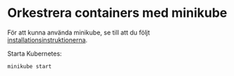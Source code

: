 # Orkestrera containers med minikube
För att kunna använda minikube, se till att du följt [installationsinstruktionerna](https://blog.docker.com/2018/07/kubernetes-is-now-available-in-docker-desktop-stable-channel/).

Starta Kubernetes:
```bash
minikube start
```